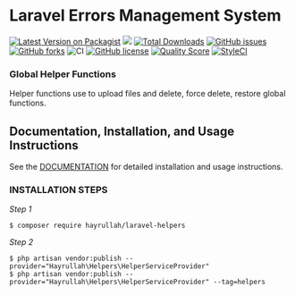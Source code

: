 # Laravel Errors Management System 


[![Latest Version on Packagist](https://img.shields.io/packagist/v/hayrullah/laravel-helpers.svg?style=flat-square)](https://packagist.org/packages/hayrullah/laravel-helpers)
![](https://github.com/hayrullah/laravel-helpers/workflows/Run%20Tests/badge.svg?branch=master)
[![Total Downloads](https://img.shields.io/packagist/dt/hayrullah/laravel-helpers.svg?style=flat-square)](https://packagist.org/packages/hayrullah/laravel-helpers)
[![GitHub issues](https://img.shields.io/github/issues/zaherkhirullah/laravel-helpers)](https://github.com/zaherkhirullah/laravel-helpers/issues)
[![GitHub forks](https://img.shields.io/github/forks/zaherkhirullah/laravel-helpers)](https://github.com/zaherkhirullah/laravel-helpers/network)
![CI](https://github.com/zaherkhirullah/laravel-helpers/workflows/CI/badge.svg)
[![GitHub license](https://img.shields.io/github/license/zaherkhirullah/laravel-helpers)](https://github.com/zaherkhirullah/laravel-helpers)
[![Quality Score](https://img.shields.io/scrutinizer/g/zaherkhirullah/laravel-helpers.svg?style=flat-square)](https://scrutinizer-ci.com/g/zaherkhirullah/laravel-helpers)
[![StyleCI](https://styleci.io/repos/253813301/shield)](https://styleci.io/repos/253813301)

### Global Helper Functions

<article>
Helper functions use to upload files and delete, force delete, restore global functions. 
</article>


## Documentation, Installation, and Usage Instructions

See the [DOCUMENTATION](https://packagist.org/packages/hayrullah/laravel-helpers) for detailed installation and usage instructions.

### INSTALLATION STEPS

<i> Step 1 </i>

```
$ composer require hayrullah/laravel-helpers
 ```

<i> Step 2 </i>

```
$ php artisan vendor:publish --provider="Hayrullah\Helpers\HelperServiceProvider" 
$ php artisan vendor:publish --provider="Hayrullah\Helpers\HelperServiceProvider" --tag=helpers
```
 
